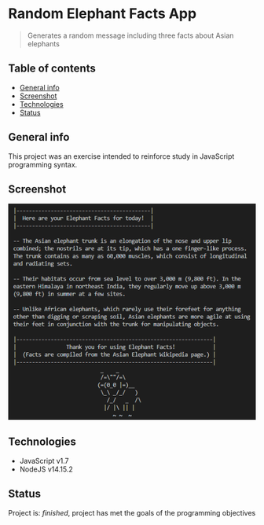 # Random Elephant Facts App
> Generates a random message including three facts about Asian elephants

## Table of contents
* [General info](#general-info)
* [Screenshot](#screenshot)
* [Technologies](#technologies)
* [Status](#status)

## General info
This project was an exercise intended to reinforce study in JavaScript programming syntax.  


## Screenshot
![Example screenshot](./img/screenshot.png)

## Technologies
* JavaScript v1.7
* NodeJS v14.15.2

## Status
Project is: _finished_, project has met the goals of the programming objectives

